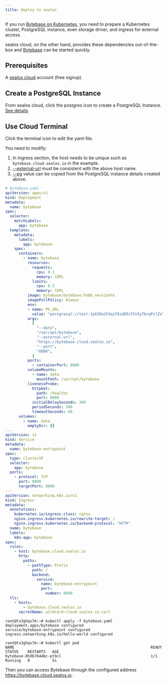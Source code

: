```yaml
---
title: Deploy to sealos
---
```


If you run [Bytebase on Kubernetes](/docs/get-started/install/deploy-to-kubernetes), you need to prepare a Kubernetes cluster, PostgreSQL instance, even storage driver, and ingress for external access.

sealos cloud, on the other hand, provides these dependencies out-of-the-box and [Bytebase](https://github.com/bytebase/bytebase) can be started quickly.

## Prerequisites

A [sealos cloud](https://cloud.sealos.io) account (free signup).

## Create a PostgreSQL Instance

From sealos cloud, click the postgres icon to create a PostgreSQL Instance. [See details](https://www.sealos.io/docs/cloud/apps/postgres/).

## Use Cloud Terminal

Click the terminal icon to edit the yaml file.

You need to modify:

1. In Ingress section, the host needs to be unique such as `bytebase.cloud.sealos.io` in the example.
1. [--external-url](/get-started/install/external-url) must be consistent with the above host name.
1. [--pg](/get-started/install/external-postgres) value
   can be copied from the PostgreSQL instance details created above.

```yaml
# bytebase.yaml
apiVersion: apps/v1
kind: Deployment
metadata:
  name: bytebase
spec:
  selector:
    matchLabels:
      app: bytebase
  template:
    metadata:
      labels:
        app: bytebase
    spec:
      containers:
        - name: bytebase
          resources:
            requests:
              cpu: 0.1
              memory: 32Mi
            limits:
              cpu: 0.5
              memory: 32Mi
          image: bytebase/bytebase:%%bb_version%%
          imagePullPolicy: Always
          env:
          - name: PG_URL
            value: "postgresql://test:2pk5Ra2FdqiF8idERi5Tn5yTbvqPslZaYSgw1Qh2y4MljWBkb2OTvpvK4lwmTVXM@acid-test.ns-8b66134e-5294-480f-b6c4-00243fc2488e.svc.cluster.local:5432/sealos"
          args:
            [
              "--data",
              "/var/opt/bytebase",
              "--external-url",
              "https://bytebase.cloud.sealos.io",
              "--port",
              "8080",
            ]
          ports:
            - containerPort: 8080
          volumeMounts:
            - name: data
              mountPath: /var/opt/bytebase
          livenessProbe:
            httpGet:
              path: /healthz
              port: 8080
            initialDelaySeconds: 300
            periodSeconds: 300
            timeoutSeconds: 60
      volumes:
        - name: data
          emptyDir: {}
---
apiVersion: v1
kind: Service
metadata:
  name: bytebase-entrypoint
spec:
  type: ClusterIP
  selector:
    app: bytebase
  ports:
    - protocol: TCP
      port: 8080
      targetPort: 8080
---
apiVersion: networking.k8s.io/v1
kind: Ingress
metadata:
  annotations:
    kubernetes.io/ingress.class: nginx
    nginx.ingress.kubernetes.io/rewrite-target: /
    nginx.ingress.kubernetes.io/backend-protocol: "HTTP"
  name: bytebase
  labels:
    k8s-app: bytebase
spec:
  rules:
    - host: bytebase.cloud.sealos.io
      http:
        paths:
          - pathType: Prefix
            path: /
            backend:
              service:
                name: bytebase-entrypoint
                port:
                  number: 8080
  tls:
    - hosts:
        - bytebase.cloud.sealos.io
      secretName: wildcard-cloud-sealos-io-cert
```

```shell
root@tx3ghqs7m:~# kubectl apply -f bytebase.yaml
deployment.apps/bytebase configured
service/bytebase-entrypoint configured
ingress.networking.k8s.io/hello-world configured

root@tx3ghqs7m:~# kubectl get pod
NAME                                                             READY   STATUS    RESTARTS   AGE
bytebase-85db7644bc-pt9cl                                        1/1     Running   0          5s
```

Then you can access Bytebase through the configured address https://bytebase.cloud.sealos.io.
